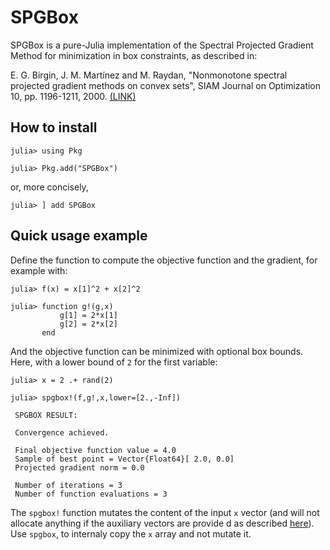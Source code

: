 # SPGBox

SPGBox is a pure-Julia implementation of the Spectral Projected Gradient Method 
for minimization in box constraints, as described in: 

E. G. Birgin, J. M. Martínez and M. Raydan, "Nonmonotone spectral
projected gradient methods on convex sets", SIAM Journal on Optimization
10, pp. 1196-1211, 2000. 
[(LINK)](http://www.ime.usp.br/~egbirgin/publications/bmr.pdf)

## How to install

```julia-repl
julia> using Pkg

julia> Pkg.add("SPGBox")
```

or, more concisely,

```julia-repl
julia> ] add SPGBox

```

## Quick usage example

Define the function to compute the objective function and the gradient,
for example with:

```julia-repl
julia> f(x) = x[1]^2 + x[2]^2

julia> function g!(g,x)
           g[1] = 2*x[1]
           g[2] = 2*x[2]
       end
```

And the objective function can be minimized with optional box bounds.
Here, with a lower bound of `2` for the first variable:

```julia-repl
julia> x = 2 .+ rand(2)

julia> spgbox!(f,g!,x,lower=[2.,-Inf])

 SPGBOX RESULT: 

 Convergence achieved. 

 Final objective function value = 4.0
 Sample of best point = Vector{Float64}[ 2.0, 0.0]
 Projected gradient norm = 0.0

 Number of iterations = 3
 Number of function evaluations = 3

```
The `spgbox!` function mutates the content of the input `x` vector (and will not allocate anything if the auxiliary vectors are provide
d as described [here](https://m3g.github.io/SPGBox.jl/stable/options/#Memory-preallocation)). Use `spgbox`, to internaly copy the `x` 
array and not mutate it.  

